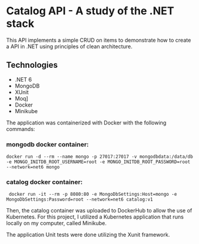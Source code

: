 # Catalog API - A study of the .NET stack

This API implements a simple CRUD on items to demonstrate how to create a API
in .NET using principles of clean architecture.

## Technologies

- .NET 6
- MongoDB
- XUnit
- Moq]
- Docker
- Minikube

The application was containerized with Docker with the following commands:

### mongodb docker container:

```
docker run -d --rm --name mongo -p 27017:27017 -v mongodbdata:/data/db -e MONGO_INITDB_ROOT_USERNAME=root -e MONGO_INITDB_ROOT_PASSWORD=root --network=net6 mongo
```

### catalog docker container:

```
 docker run -it --rm -p 8080:80 -e MongoDbSettings:Host=mongo -e MongoDbSettings:Password=root --network=net6 catalog:v1
```

Then, the catalog container was uploaded to DockerHub to allow the use of Kubernetes. For this project, I utilized a Kubernetes application that runs locally on my computer, called Minikube.

The application Unit tests were done utilizing the Xunit framework.
